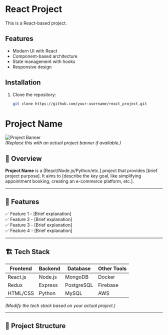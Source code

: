 


# React Project

This is a React-based project.

## Features
- Modern UI with React
- Component-based architecture
- State management with hooks
- Responsive design

## Installation

1. Clone the repository:
   ```sh
   git clone https://github.com/your-username/react_project.git


# Project Name

![Project Banner](https://via.placeholder.com/1200x400.png?text=Project+Banner)  
*(Replace this with an actual project banner if available.)*

## 🚀 Overview  

**Project Name** is a [React/Node.js/Python/etc.] project that provides [brief project purpose]. It aims to [describe the key goal, like simplifying appointment booking, creating an e-commerce platform, etc.].  

---

## 🌟 Features  

✅ Feature 1 - [Brief explanation]  
✅ Feature 2 - [Brief explanation]  
✅ Feature 3 - [Brief explanation]  
✅ Feature 4 - [Brief explanation]  

---

## 🏗 Tech Stack  

| Frontend  | Backend   | Database  | Other Tools |
|-----------|----------|-----------|-------------|
| React.js  | Node.js  | MongoDB   | Docker      |
| Redux     | Express  | PostgreSQL| Firebase    |
| HTML/CSS  | Python   | MySQL     | AWS         |

*(Modify the tech stack based on your actual project.)*

---

## 📂 Project Structure  

